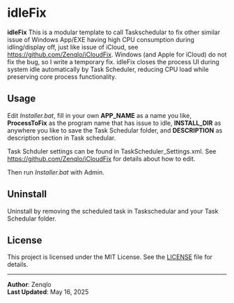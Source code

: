 # idleFix

**idleFix** This is a modular template to call Taskschedular to fix other similar issue of Windows App/EXE having high CPU consumption during idling/display off, just like issue of iCloud, see https://github.com/Zenqlo/iCloudFix. Windows (and Apple for iCloud) do not fix the bug, so I write a temporary fix. idleFix closes the process UI during system idle automatically by Task Scheduler, reducing CPU load while preserving core process functionality. 

## Usage

Edit *Installer.bat*, fill in your own **APP_NAME** as a name you like, **ProcessToFix** as the program name that has issue to idle, **INSTALL_DIR** as anywhere you like to save the Task Schedular folder, and **DESCRIPTION** as description section in Task schedular. 

Task Schduler settings can be found in TaskScheduler_Settings.xml. See https://github.com/Zenqlo/iCloudFix for details about how to edit.

Then run *Installer.bat* with Admin.

## Uninstall
Uninstall by removing the scheduled task in Taskschedular and your Task Schedular folder.

## License
This project is licensed under the MIT License. See the [LICENSE](LICENSE) file for details.

---
**Author**: Zenqlo  
**Last Updated**: May 16, 2025
